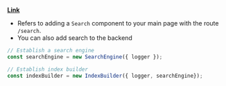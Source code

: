 **[Link](https://backstage.io/docs/features/search/getting-started)**

- Refers to adding a `Search` component to your main page with the route `/search`.
- You can also add search to the backend

```ts
// Establish a search engine
const searchEngine = new SearchEngine({ logger });

// Establish index builder
const indexBuilder = new IndexBuilder({ logger, searchEngine});


```